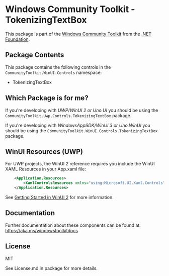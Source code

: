
# Windows Community Toolkit - TokenizingTextBox

This package is part of the [Windows Community Toolkit](https://aka.ms/toolkit/windows) from the [.NET Foundation](https://dotnetfoundation.org).

## Package Contents

This package contains the following controls in the `CommunityToolkit.WinUI.Controls` namespace:

- TokenizingTextBox

## Which Package is for me?

If you're developing with _UWP/WinUI 2 or Uno.UI_ you should be using the `CommunityToolkit.Uwp.Controls.TokenizingTextBox` package.

If you're developing with _WindowsAppSDK/WinUI 3 or Uno.WinUI_ you should be using the `CommunityToolkit.WinUI.Controls.TokenizingTextBox` package.

## WinUI Resources (UWP)

For UWP projects, the WinUI 2 reference requires you include the WinUI XAML Resources in your App.xaml file:

```xml
    <Application.Resources>
        <XamlControlsResources xmlns="using:Microsoft.UI.Xaml.Controls" />
    </Application.Resources>
```

See [Getting Started in WinUI 2](https://learn.microsoft.com/windows/apps/winui/winui2/getting-started) for more information.

## Documentation

Further documentation about these components can be found at: https://aka.ms/windowstoolkitdocs

## License

MIT

See License.md in package for more details.
